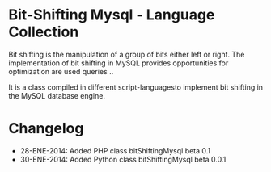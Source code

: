 Bit-Shifting Mysql - Language Collection
================

Bit shifting is the manipulation of a group of bits either left or right. The implementation of bit shifting in MySQL provides opportunities for optimization are used queries .. 

It is a class compiled in different script-languages​​to implement bit shifting in the MySQL database engine.

Changelog
================

- 28-ENE-2014: Added PHP class bitShiftingMysql beta 0.1 
- 30-ENE-2014: Added Python class bitShiftingMysql beta 0.0.1

